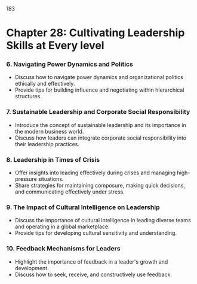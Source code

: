 183

# **Chapter 28: Cultivating Leadership Skills at Every level**

### **6. Navigating Power Dynamics and Politics**

- Discuss how to navigate power dynamics and organizational politics ethically and effectively.
- Provide tips for building influence and negotiating within hierarchical structures.

### **7. Sustainable Leadership and Corporate Social Responsibility**

- Introduce the concept of sustainable leadership and its importance in the modern business world.
- Discuss how leaders can integrate corporate social responsibility into their leadership practices.

### **8. Leadership in Times of Crisis**

- Offer insights into leading effectively during crises and managing high-pressure situations.
- Share strategies for maintaining composure, making quick decisions, and communicating effectively 
under stress.

### **9. The Impact of Cultural Intelligence on Leadership**

- Discuss the importance of cultural intelligence in leading diverse teams and operating in a global 
marketplace.
- Provide tips for developing cultural sensitivity and understanding.

### **10. Feedback Mechanisms for Leaders**

- Highlight the importance of feedback in a leader's growth and development.
- Discuss how to seek, receive, and constructively use feedback.
